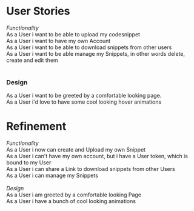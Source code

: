 # User Stories

*Functionality*<br>
As a User i want to be able to upload my codesnippet <br>
As a User i want to have my own Account<br>
As a User i want to be able to download snippets from other users<br>
As a User i want to be able manage my Snippets, in other words delete, create and edit them<br>
<br>
### Design
As a User i want to be greeted by a comfortable looking page.<br>
As a User i'd love to have some cool looking hover animations<br>

# Refinement

*Functionality*<br>
As a User i now can create and Upload my own Snippet<br>
As a User i can't have my own account, but i have a User token, which is bound to my User<br>
As a User i can share a Link to download snippets from other Users<br>
As a User i can manage my Snippets<br>
<br>
*Design*<br>
As a User i am greeted by a comfortable looking Page<br>
As a User i have a bunch of cool looking animations<br>
